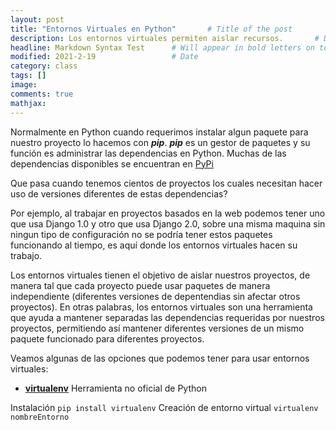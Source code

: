 ```yaml
---
layout: post
title: "Entornos Virtuales en Python"       # Title of the post
description: Los entornos virtuales permiten aislar recursos.       # Description of the post, used for Facebook Opengraph & Twitter
headline: Markdown Syntax Test      # Will appear in bold letters on top of the post
modified: 2021-2-19                 # Date
category: class
tags: []
image: 
comments: true
mathjax:
---
```


Normalmente en Python cuando requerimos instalar algun paquete para nuestro proyecto lo hacemos con ***pip***. ***pip*** es un gestor de paquetes y su función es administrar las dependencias en Python. Muchas de las dependencias disponibles se encuentran en <a href="https://pypi.org/">PyPi</a>

Que pasa cuando tenemos cientos de proyectos los cuales necesitan hacer uso de versiones diferentes de estas dependencias?

Por ejemplo, al trabajar en proyectos basados en la web podemos tener uno que usa Django 1.0 y otro que usa Django 2.0, sobre una misma maquina sin ningun tipo de configuración no se podría tener estos paquetes funcionando al tiempo, es aquí donde los entornos virtuales hacen su trabajo.

Los entornos virtuales tienen el objetivo de aislar nuestros proyectos, de manera tal que cada proyecto puede usar paquetes de manera independiente (diferentes versiones de depentendias sin afectar otros proyectos). En otras palabras, los entornos virtuales son una herramienta que ayuda a mantener separadas las dependencias requeridas por nuestros proyectos, permitiendo así mantener diferentes versiones de un mismo paquete funcionado para diferentes proyectos.

Veamos algunas de las opciones que podemos tener para usar entornos virtuales:

* **<a href="https://virtualenv.pypa.io/">virtualenv</a>** Herramienta no oficial de Python

Instalación `pip install virtualenv`
Creación de entorno virtual `virtualenv nombreEntorno`

